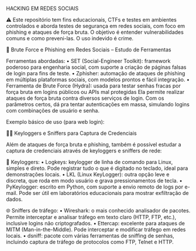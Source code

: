 HACKING EM REDES SOCIAIS

⚠️ Este repositório tem fins educacionais, CTFs e testes em ambientes controlados e aborda testes de segurança em redes sociais, com foco em phishing e ataques de força bruta. 
O objetivo é entender vulnerabilidades comuns e como preveni-las. O uso indevido é crime.

🔐 Brute Force e Phishing em Redes Sociais – Estudo de Ferramentas

Ferramentas abordadas:
• SET (Social-Engineer Toolkit): framework poderoso para engenharia social, com suporte a criação de páginas falsas de login para fins de teste.
• Zphisher: automação de ataques de phishing em múltiplas plataformas sociais, com modelos prontos e fácil integração.
• Ferramenta de Brute Force (Hydra): usada para testar senhas fracas por força bruta em logins públicos ou APIs mal protegidas Ela permite realizar ataques de força bruta contra diversos serviços de login. Com os parâmetros certos, dá pra tentar autenticações em massa, simulando logins com combinações de usuário e senha.

Exemplo básico de uso (para web login):

🕵️‍♂️ Keyloggers e Sniffers para Captura de Credenciais

Além de ataques de força bruta e phishing, também é possível estudar a captura de credenciais através de keyloggers e sniffers de rede:

🔑 Keyloggers:
• Logkeys: keylogger de linha de comando para Linux, simples e direto. Pode registrar tudo o que é digitado no teclado, ideal para demonstrações locais.
• LKL (Linux KeyLogger): outra opção leve e discreta, que roda em modo usuário e grava pressionamentos de tecla.
• PyKeylogger: escrito em Python, com suporte a envio remoto de logs por e-mail. Pode ser útil em laboratórios educacionais para mostrar exfiltração de dados.

🌐 Sniffers de tráfego:
• Wireshark: o mais conhecido analisador de pacotes. Permite interceptar e analisar tráfego em texto claro (HTTP, FTP, etc.), inclusive logins não criptografados.
• Ettercap: excelente para ataques de MITM (Man-in-the-Middle). Pode interceptar e modificar tráfego em redes locais.
• dsniff: pacote com várias ferramentas de sniffing de senhas, incluindo captura de tráfego de protocolos como FTP, Telnet e HTTP.
